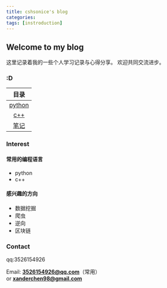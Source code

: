 ```yaml
---
title: cshsonice's blog
categories: 
tags: [instroduction]
---
```


## Welcome to my blog

这里记录着我的一些个人学习记录与心得分享。
欢迎共同交流进步。

### :D

| 目录              |
|:-----------------:|
| [python][1]       |
| [c++][2]          |
| [笔记][3]         |


### Interest
#### 常用的编程语言
* python
* c++

#### 感兴趣的方向
* 数据挖掘
* 爬虫
* 逆向
* 区块链

### Contact

qq:3526154926

Email: <strong>3526154926@qq.com</strong>（常用）<br> or <strong>xanderchen98@gmail.com</strong>





[1]: python/index.md
[2]: cpp/index.md
[3]: note/index.md

<script type="text/javascript" src="/assets/js/customize.js"></script>

